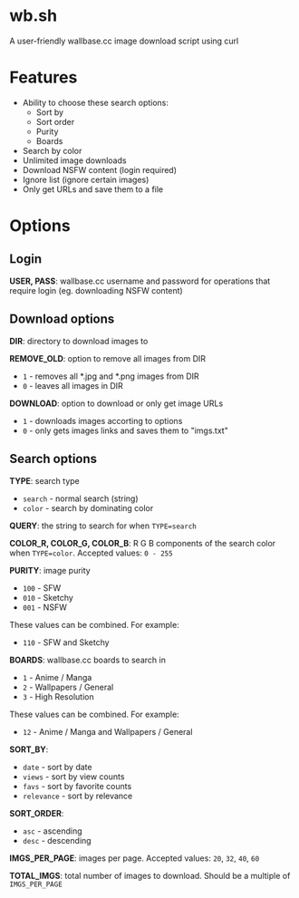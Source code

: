 wb.sh
=====

A user-friendly wallbase.cc image download script using curl

Features
========

- Ability to choose these search options:
	- Sort by
	- Sort order
	- Purity
	- Boards
- Search by color
- Unlimited image downloads
- Download NSFW content (login required)
- Ignore list (ignore certain images)
- Only get URLs and save them to a file

Options
=======

Login
-----

**USER, PASS**:
wallbase.cc username and password for operations that require login (eg. downloading NSFW content)

Download options
----------------

**DIR**:
directory to download images to

**REMOVE_OLD**:
option to remove all images from DIR
- `1` - removes all *.jpg and *.png images from DIR
- `0` - leaves all images in DIR

**DOWNLOAD**:
option to download or only get image URLs
- `1` - downloads images accorting to options
- `0` - only gets images links and saves them to "imgs.txt"

Search options
--------------

**TYPE**:
search type
- `search` - normal search (string)
- `color` - search by dominating color

**QUERY**:
the string to search for when `TYPE=search`

**COLOR_R, COLOR_G, COLOR_B**:
R G B components of the search color when `TYPE=color`. Accepted values: `0 - 255`

**PURITY**:
image purity
- `100` - SFW
- `010` - Sketchy
- `001` - NSFW

These values can be combined. For example:
- `110` - SFW and Sketchy

**BOARDS**:
wallbase.cc boards to search in
- `1` - Anime / Manga
- `2` - Wallpapers / General
- `3` - High Resolution

These values can be combined. For example:
- `12` - Anime / Manga and Wallpapers / General

**SORT_BY**:
- `date` - sort by date
- `views` - sort by view counts
- `favs` - sort by favorite counts
- `relevance` - sort by relevance

**SORT_ORDER**:
- `asc` - ascending
- `desc` - descending

**IMGS_PER_PAGE**:
images per page. Accepted values: `20`, `32`, `40`, `60`

**TOTAL_IMGS**:
total number of images to download. Should be a multiple of `IMGS_PER_PAGE`